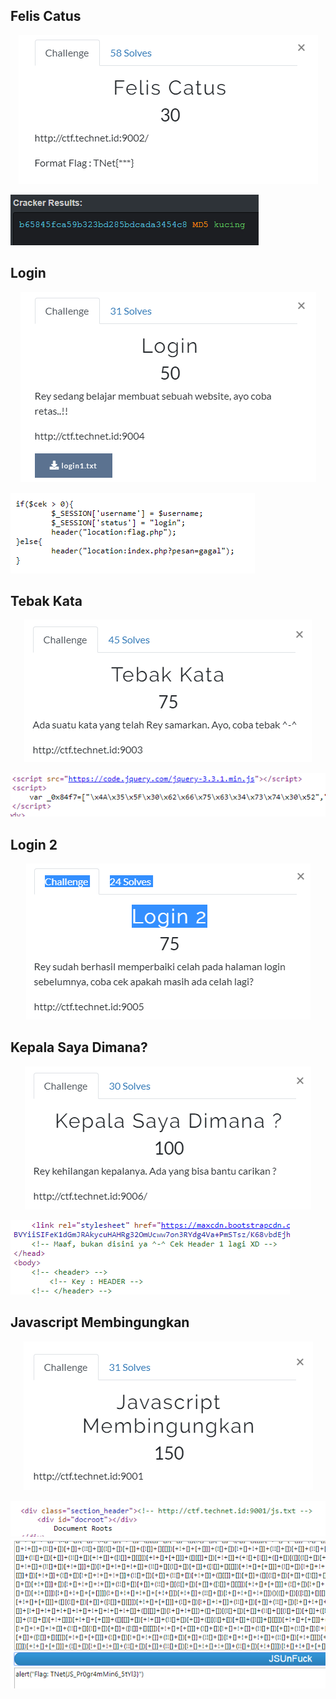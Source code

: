 ## Felis Catus
<p  align="center"><img src="img/web1.PNG"/></p>
<img src="img/web1a.PNG"/>

## Login
<p  align="center"><img src="img/web2.PNG"/></p>
<img src="img/web2a.png"/>
 
## Tebak Kata
<p  align="center"><img src="img/web3.PNG"/></p>
<img src="img/web3a.PNG"/>


## Login 2
<p  align="center"><img src="img/web4.PNG"/></p>


## Kepala Saya Dimana?
<p  align="center"><img src="img/web5.PNG"/></p>
<img src="img/web5a.PNG"/>


## Javascript Membingungkan
<p  align="center"><img src="img/web6.PNG"/></p>
<img src="img/web6a.PNG"/>
<img src="img/web6b.PNG"/>





